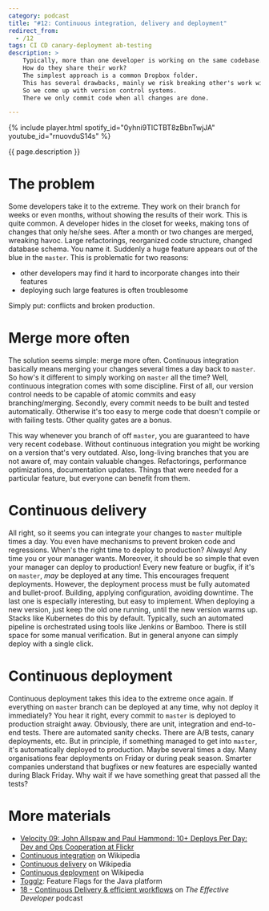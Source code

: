 ```yaml
---
category: podcast
title: "#12: Continuous integration, delivery and deployment"
redirect_from:
  - /12
tags: CI CD canary-deployment ab-testing
description: >
    Typically, more than one developer is working on the same codebase.
    How do they share their work?
    The simplest approach is a common Dropbox folder.
    This has several drawbacks, mainly we risk breaking other's work with our half-done features.
    So we come up with version control systems.
    There we only commit code when all changes are done.

---
```


{% include player.html spotify_id="0yhni9TICTBT8zBbnTwjJA" youtube_id="rnuovduS14s" %}

{{ page.description }}


# The problem

Some developers take it to the extreme.
They work on their branch for weeks or even months, without showing the results of their work.
This is quite common.
A developer hides in the closet for weeks, making tons of changes that only he/she sees.
After a month or two changes are merged, wreaking havoc.
Large refactorings, reorganized code structure, changed database schema.
You name it.
Suddenly a huge feature appears out of the blue in the `master`.
This is problematic for two reasons:

* other developers may find it hard to incorporate changes into their features
* deploying such large features is often troublesome

Simply put: conflicts and broken production.

# Merge more often

The solution seems simple: merge more often.
Continuous integration basically means merging your changes several times a day back to `master`.
So how's it different to simply working on `master` all the time?
Well, continuous integration comes with some discipline.
First of all, our version control needs to be capable of atomic commits and easy branching/merging.
Secondly, every commit needs to be built and tested automatically.
Otherwise it's too easy to merge code that doesn't compile or with failing tests.
Other quality gates are a bonus.

This way whenever you branch of off `master`, you are guaranteed to have very recent codebase.
Without continuous integration you might be working on a version that's very outdated.
Also, long-living branches that you are not aware of, may contain valuable changes.
Refactorings, performance optimizations, documentation updates.
Things that were needed for a particular feature, but everyone can benefit from them.

# Continuous delivery

All right, so it seems you can integrate your changes to `master` multiple times a day.
You even have mechanisms to prevent broken code and regressions.
When's the right time to deploy to production?
Always!
Any time you or your manager wants.
Moreover, it should be so simple that even your manager can deploy to production!
Every new feature or bugfix, if it's on `master`, _may_ be deployed at any time.
This encourages frequent deployments.
However, the deployment process must be fully automated and bullet-proof.
Building, applying configuration, avoiding downtime.
The last one is especially interesting, but easy to implement.
When deploying a new version, just keep the old one running, until the new version warms up.
Stacks like Kubernetes do this by default.
Typically, such an automated pipeline is orchestrated using tools like Jenkins or Bamboo.
There is still space for some manual verification.
But in general anyone can simply deploy with a single click.

# Continuous deployment

Continuous deployment takes this idea to the extreme once again.
If everything on `master` branch can be deployed at any time, why not deploy it immediately?
You hear it right, every commit to `master` is deployed to production straight away.
Obviously, there are unit, integration and end-to-end tests.
There are automated sanity checks.
There are A/B tests, canary deployments, etc.
But in principle, if something managed to get into `master`, it's automatically deployed to production.
Maybe several times a day.
Many organisations fear deployments on Friday or during peak season.
Smarter companies understand that bugfixes or new features are especially wanted during Black Friday.
Why wait if we have something great that passed all the tests?

# More materials

* [Velocity 09: John Allspaw and Paul Hammond: 10+ Deploys Per Day: Dev and Ops Cooperation at Flickr](https://www.youtube.com/watch?v=LdOe18KhtT4)
* [Continuous integration](https://en.wikipedia.org/wiki/Continuous_integration) on Wikipedia
* [Continuous delivery](https://en.wikipedia.org/wiki/Continuous_delivery) on Wikipedia
* [Continuous deployment](https://en.wikipedia.org/wiki/Continuous_deployment) on Wikipedia
* [Togglz](https://www.togglz.org/): Feature Flags for the Java platform
* [18 - Continuous Delivery & efficient workflows](https://anchor.fm/effective-developer/episodes/18---Continuous-Delivery--efficient-workflows-ehosqu) on _The Effective Developer_ podcast


